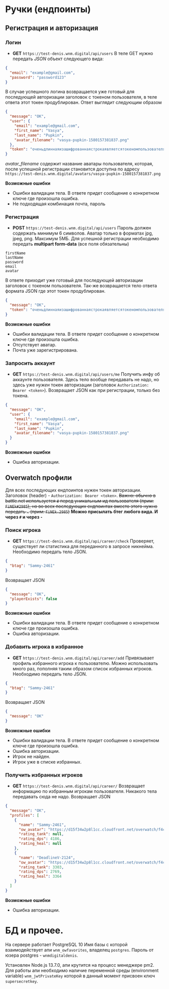 # Ручки (ендпоинты)
## Регистрация и авторизация

### Логин
* **GET** `https://test-denis.wnm.digital/api/users`
В теле GET нужно передать *JSON* объект следующего вида:
```JSON
{
  "email": "example@gmail.com",
  "password": "password123"
}
```
В случае успешного логина возвращается уже готовый для последующей авторизации заголовок с токеном пользователя, в теле ответа этот токен продублирован.
Ответ выглядит следующим образом
```JSON
{
  "message": "OK",
  "user": {
    "email": "example@gmail.com",
    "first_name": "Vasya",
    "last_name": "Pupkin",
    "avatar_filename": "vasya-pupkin-1580157381837.png"
  },
  "token": "оченьдлиннаяизашифрованнаястрокаявляетсятокеномпользователя"
}
```
*avatar_filename* содержит название аватары пользователя, которая, после успешной регистрации становится доступна по адресу `https://test-denis.wnm.digital/avatars/vasya-pupkin-1580157381837.png`

**Возможные ошибки**
* Ошибки валидации тела.
В ответе придет сообщение о конкретном ключе где произошла ошибка.
* Не подходящая комбинация почта, пароль

### Регистрация
* **POST** `https://test-denis.wnm.digital/api/users`
Пароль должен содержать минимум 6 символов.
Аватар только в форматах jpg, jpeg, png. Максимум 5МБ.
Для успешной регистрации необходимо передать **multipart form-data** (все поля обязательны)
```
firstName
lastName
password
email
avatar
```
В ответе приходит уже готовый для последующей авторизации заголовок с токеном пользователя. 
Так-же возвращается тело ответа формата JSON где этот токен продублирован.
```JSON
{
  "message": "OK",
  "token": "оченьдлиннаяизашифрованнаястрокаявляетсятокеномпользователя"
}
```
**Возможные ошибки**
* Ошибки валидации тела.
В ответе придет сообщение о конкретном ключе где произошла ошибка.
* Отсутствует аватар.
* Почта уже зарегистрирована.

### Запросить аккаунт
* **GET** `https://test-denis.wnm.digital/api/users/me` 
Получить инфу об аккаунте пользователя. 
Здесь тело вообще передавать не надо, но здесь уже *нужен* токен авторизации (заголовок `Authorization: Bearer <token>`).
Возвращает JSON как при регистрации, только без токена.
```JSON
{
  "message": "OK",
  "user": {
    "email": "example@gmail.com",
    "first_name": "Vasya",
    "last_name": "Pupkin",
    "avatar_filename": "vasya-pupkin-1580157381837.png"
  }
}
```
**Возможные ошибки**
* Ошибка авторизации.

## Overwatch профили
Для всех последующих ендпоинтов нужен токен авторизации.
Заголовок (header) - `Authorization: Bearer <token>`.
~~Важно: обычно в battle.net используется `#` перед уникальным ид пользователя (прим: `FiNEk#2985`), но во всех последующих ендпоинтах вместо этого нужно передать `-` (прим: `FiNEk-2985`)~~
**Можно присылать бтег любого вида. И через `#` и через `-`**

### Поиск игрока
* **GET** `https://test-denis.wnm.digital/api/career/check` 
Проверяет, существует ли статистика для переданного в запросе никнейма.
Необходимо передать тело JSON. 
```JSON
{
  "btag": "Sammy-2461"
}
```
Возвращает JSON
```JSON
{
  "message": "OK",
  "playerExists": false
}
```
**Возможные ошибки**
* Ошибки валидации тела.
В ответе придет сообщение о конкретном ключе где произошла ошибка.
* Ошибка авторизации.

### Добавить игрока в избранное
* **GET** `https://test-denis.wnm.digital/api/career/add` 
Привязывает профиль избранного игрока к пользователю. Можно использовать много раз, пополняя таким образом список избранных игроков.
Необходимо передать тело JSON. 
```JSON
{
  "btag": "Sammy-2461"
}
```
Возвращает JSON
```JSON
{
  "message": "OK"
}
```
**Возможные ошибки**
* Ошибки валидации тела.
В ответе придет сообщение о конкретном ключе где произошла ошибка.
* Ошибка авторизации.
* Игрок не найден.
* Игрок уже в списке избранных.

### Получить избранных игроков
* **GET** `https://test-denis.wnm.digital/api/career/`
Возвращает информацию по избранным игрокам пользователя.
Никакого тела передавать сюда не надо.
Возвращает JSON
```JSON
{
  "message": "OK",
  "profiles": [
    {
      "name": "Sammy-2461",
      "ow_avatar": "https://d15f34w2p8l1cc.cloudfront.net/overwatch/f4c2e1e92d7f3ce8a08b03c4016d1a23528e9281a7de63277870af17481a4f1f.png",
      "rating_tank": null,
      "rating_dps": 4186,
      "rating_heal": null
    },
    {
      "name": "DeadlineV-2124",
      "ow_avatar": "https://d15f34w2p8l1cc.cloudfront.net/overwatch/f4c2e1e92d7f3ce8a08b03c4016d1a23528e9281a7de63277870af17481a4f1f.png",
      "rating_tank": 3303,
      "rating_dps": 2769,
      "rating_heal": 3364
    }
  ]
}
```
**Возможные ошибки**
* Ошибка авторизации.


# БД и прочее.
На сервере работает PostgreSQL 10
Имя базы с которой взаимодействует апи `wnm_owfavorites`, владелец `postgres`.
Пароль от юзера postgres - `wnmdigitaldenis`.

Установлен Node.js 13.7.0, апи крутится на процесс менеджере pm2.
Для работы апи необходимо наличие переменной среды (environment variable) `wnm_jwtPrivateKey` которой в данный момент присвоен ключ `supersecretkey`.